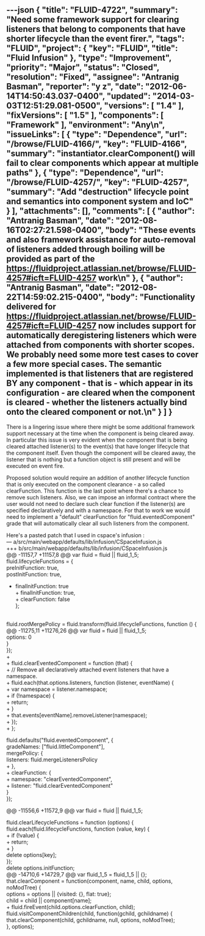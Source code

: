 ---json
{
  "title": "FLUID-4722",
  "summary": "Need some framework support for clearing listeners that belong to components that have shorter lifecycle than the event firer.",
  "tags": "FLUID",
  "project": {
    "key": "FLUID",
    "title": "Fluid Infusion"
  },
  "type": "Improvement",
  "priority": "Major",
  "status": "Closed",
  "resolution": "Fixed",
  "assignee": "Antranig Basman",
  "reporter": "y z",
  "date": "2012-06-14T14:50:43.037-0400",
  "updated": "2014-03-03T12:51:29.081-0500",
  "versions": [
    "1.4"
  ],
  "fixVersions": [
    "1.5"
  ],
  "components": [
    "Framework"
  ],
  "environment": "Any\n",
  "issueLinks": [
    {
      "type": "Dependence",
      "url": "/browse/FLUID-4166/",
      "key": "FLUID-4166",
      "summary": "instantiator.clearComponent() will fail to clear components which appear at multiple paths"
    },
    {
      "type": "Dependence",
      "url": "/browse/FLUID-4257/",
      "key": "FLUID-4257",
      "summary": "Add \"destruction\" lifecycle point and semantics into component system and IoC"
    }
  ],
  "attachments": [],
  "comments": [
    {
      "author": "Antranig Basman",
      "date": "2012-08-16T02:27:21.598-0400",
      "body": "These events and also framework assistance for auto-removal of listeners added through boiling will be provided as part of the <https://fluidproject.atlassian.net/browse/FLUID-4257#icft=FLUID-4257> work\n"
    },
    {
      "author": "Antranig Basman",
      "date": "2012-08-22T14:59:02.215-0400",
      "body": "Functionality delivered for <https://fluidproject.atlassian.net/browse/FLUID-4257#icft=FLUID-4257> now includes support for automatically deregistering listeners which were attached from components with shorter scopes. We probably need some more test cases to cover a few more special cases. The semantic implemented is that listeners that are registered **BY** any component - that is - which appear in its configuration - are cleared when the component is cleared - whether the listeners actually bind onto the cleared component or not.\n"
    }
  ]
}
---
There is a lingering issue where there might be some additional framework support necessary at the time when the component is being cleared away. In particular this issue is very evident when the component that is being cleared attached listener(s) to the event(s) that have longer lifecycle that the component itself. Even though the component will be cleared away, the listener that is nothing but a function object is still present and will be executed on event fire.

Proposed solution would require an addition of another lifecycle function that is only executed on the component clearance - a so called clearFunction. This function is the last point where there's a chance to remove such listeners. Also, we can impose an informal contract where the user would not need to declare such clear function if the listener(s) are specified declaratively and with a namespace. For that to work we would need to implement a "default" clearFunction for "fluid.eventedComponent" grade that will automatically clear all such listeners from the component.

Here's a pasted patch that I used in cspace's infusion :\
— a/src/main/webapp/defaults/lib/infusion/CSpaceInfusion.js\
+++ b/src/main/webapp/defaults/lib/infusion/CSpaceInfusion.js\
@@ -11157,7 +11157,8 @@ var fluid = fluid || fluid\_1\_5;\
fluid.lifecycleFunctions = {\
preInitFunction: true,\
postInitFunction: true,

* &#x20;      finalInitFunction: true\
  \+        finalInitFunction: true,\
  \+        clearFunction: false\
  &#x20;    };

&#x20;    \
fluid.rootMergePolicy = fluid.transform(fluid.lifecycleFunctions, function () {\
@@ -11275,11 +11276,26 @@ var fluid = fluid || fluid\_1\_5;\
options: 0\
}\
});\
+\
\+    fluid.clearEventedComponent = function (that) {\
\+        // Remove all declaratively attached event listeners that have a namespace.\
\+        fluid.each(that.options.listeners, function (listener, eventName) {\
\+            var namespace = listener.namespace;\
\+            if (!namespace) {\
\+                return;\
\+            }\
\+            that.events\[eventName].removeListener(namespace);\
\+        });\
\+    };

fluid.defaults("fluid.eventedComponent", {\
gradeNames: \["fluid.littleComponent"],\
mergePolicy: {\
listeners: fluid.mergeListenersPolicy\
\+        },\
\+        clearFunction: {\
\+            namespace: "clearEventedComponent",\
\+            listener: "fluid.clearEventedComponent"\
}\
});

@@ -11556,6 +11572,9 @@ var fluid = fluid || fluid\_1\_5;

fluid.clearLifecycleFunctions = function (options) {\
fluid.each(fluid.lifecycleFunctions, function (value, key) {\
\+            if (!value) {\
\+                return;\
\+            }\
delete options\[key];\
});\
delete options.initFunction; \
@@ -14710,6 +14729,7 @@ var fluid\_1\_5 = fluid\_1\_5 || {};\
that.clearComponent = function(component, name, child, options, noModTree) {\
options = options || {visited: {}, flat: true};\
child = child || component\[name];\
\+            fluid.fireEvent(child.options.clearFunction, child);\
fluid.visitComponentChildren(child, function(gchild, gchildname) {\
that.clearComponent(child, gchildname, null, options, noModTree);\
}, options);

        